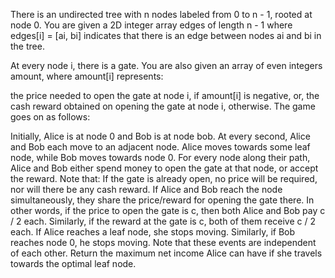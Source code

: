 There is an undirected tree with n nodes labeled from 0 to n - 1, rooted at node 0. You are given a 2D integer array edges of length n - 1 where edges[i] = [ai, bi] indicates that there is an edge between nodes ai and bi in the tree.

At every node i, there is a gate. You are also given an array of even integers amount, where amount[i] represents:

the price needed to open the gate at node i, if amount[i] is negative, or,
the cash reward obtained on opening the gate at node i, otherwise.
The game goes on as follows:

Initially, Alice is at node 0 and Bob is at node bob.
At every second, Alice and Bob each move to an adjacent node. Alice moves towards some leaf node, while Bob moves towards node 0.
For every node along their path, Alice and Bob either spend money to open the gate at that node, or accept the reward. Note that:
If the gate is already open, no price will be required, nor will there be any cash reward.
If Alice and Bob reach the node simultaneously, they share the price/reward for opening the gate there. In other words, if the price to open the gate is c, then both Alice and Bob pay c / 2 each. Similarly, if the reward at the gate is c, both of them receive c / 2 each.
If Alice reaches a leaf node, she stops moving. Similarly, if Bob reaches node 0, he stops moving. Note that these events are independent of each other.
Return the maximum net income Alice can have if she travels towards the optimal leaf node.
